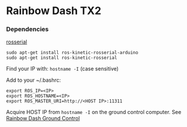 # Rainbow Dash TX2

### Dependencies

[rosserial](https://github.com/ros-drivers/rosserial)

```
sudo apt-get install ros-kinetic-rosserial-arduino
sudo apt-get install ros-kinetic-rosserial
```

Find your IP with:
`hostname -I` (case sensitive)

Add to your ~/.bashrc:
```
export ROS_IP=<IP>
export ROS_HOSTNAME=<IP>
export ROS_MASTER_URI=http://<HOST IP>:11311
```

Acquire HOST IP from `hostname -I` on the ground control computer. See [Rainbow Dash Ground Control](http://github.com/Yonder-Dynamics/rainbow_dash_ground_control.git)

